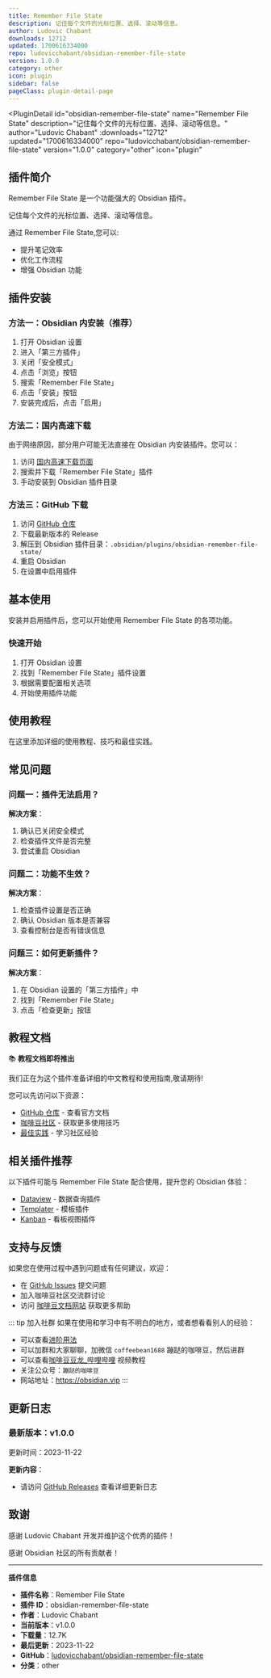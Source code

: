 ```yaml
---
title: Remember File State
description: 记住每个文件的光标位置、选择、滚动等信息。
author: Ludovic Chabant
downloads: 12712
updated: 1700616334000
repo: ludovicchabant/obsidian-remember-file-state
version: 1.0.0
category: other
icon: plugin
sidebar: false
pageClass: plugin-detail-page
---
```


<PluginDetail
  id="obsidian-remember-file-state"
  name="Remember File State"
  description="记住每个文件的光标位置、选择、滚动等信息。"
  author="Ludovic Chabant"
  :downloads="12712"
  :updated="1700616334000"
  repo="ludovicchabant/obsidian-remember-file-state"
  version="1.0.0"
  category="other"
  icon="plugin"
>

<!-- AUTO_GENERATED_START -->
## 插件简介

Remember File State 是一个功能强大的 Obsidian 插件。

记住每个文件的光标位置、选择、滚动等信息。

通过 Remember File State,您可以:

- 提升笔记效率
- 优化工作流程
- 增强 Obsidian 功能

<!-- AUTO_GENERATED_END -->

<!-- AUTO_GENERATED_START -->
## 插件安装

### 方法一：Obsidian 内安装（推荐）

1. 打开 Obsidian 设置
2. 进入「第三方插件」
3. 关闭「安全模式」
4. 点击「浏览」按钮
5. 搜索「Remember File State」
6. 点击「安装」按钮
7. 安装完成后，点击「启用」

### 方法二：国内高速下载

由于网络原因，部分用户可能无法直接在 Obsidian 内安装插件。您可以：

1. 访问 [国内高速下载页面](/zh/documentation/obsidian-plugins-download.html)
2. 搜索并下载「Remember File State」插件
3. 手动安装到 Obsidian 插件目录

### 方法三：GitHub 下载

1. 访问 [GitHub 仓库](https://github.com/ludovicchabant/obsidian-remember-file-state)
2. 下载最新版本的 Release
3. 解压到 Obsidian 插件目录：`.obsidian/plugins/obsidian-remember-file-state/`
4. 重启 Obsidian
5. 在设置中启用插件

## 基本使用

安装并启用插件后，您可以开始使用 Remember File State 的各项功能。

### 快速开始

1. 打开 Obsidian 设置
2. 找到「Remember File State」插件设置
3. 根据需要配置相关选项
4. 开始使用插件功能

<!-- AUTO_GENERATED_END -->

<!-- CUSTOM_CONTENT_START:tutorial -->
## 使用教程

在这里添加详细的使用教程、技巧和最佳实践。

<!-- CUSTOM_CONTENT_END:tutorial -->

<!-- SHARED_CONTENT_START -->
## 常见问题

### 问题一：插件无法启用？

**解决方案**：
1. 确认已关闭安全模式
2. 检查插件文件是否完整
3. 尝试重启 Obsidian

### 问题二：功能不生效？

**解决方案**：
1. 检查插件设置是否正确
2. 确认 Obsidian 版本是否兼容
3. 查看控制台是否有错误信息

### 问题三：如何更新插件？

**解决方案**：
1. 在 Obsidian 设置的「第三方插件」中
2. 找到「Remember File State」
3. 点击「检查更新」按钮

## 教程文档

📚 **教程文档即将推出**

我们正在为这个插件准备详细的中文教程和使用指南,敬请期待!

您可以先访问以下资源：
- [GitHub 仓库](https://github.com/ludovicchabant/obsidian-remember-file-state) - 查看官方文档
- [咖啡豆社区](/zh/bases/) - 获取更多使用技巧
- [最佳实践](/zh/best-practices/) - 学习社区经验

## 相关插件推荐

以下插件可能与 Remember File State 配合使用，提升您的 Obsidian 体验：

- [Dataview](/zh/plugins/dataview.html) - 数据查询插件
- [Templater](/zh/plugins/templater-obsidian.html) - 模板插件
- [Kanban](/zh/plugins/obsidian-kanban.html) - 看板视图插件

## 支持与反馈

如果您在使用过程中遇到问题或有任何建议，欢迎：

- 在 [GitHub Issues](https://github.com/ludovicchabant/obsidian-remember-file-state/issues) 提交问题
- 加入咖啡豆社区交流群讨论
- 访问 [咖啡豆文档网站](https://obsidian.vip) 获取更多帮助

::: tip 加入社群
如果在使用和学习中有不明白的地方，或者想看看别人的经验：
- 可以查看[进阶用法](/zh/advanced)
- 可以加群和大家聊聊，加微信 `coffeebean1688` 蹦跶的咖啡豆，然后进群
- 可以查看[咖啡豆豆龙_哔哩哔哩](https://space.bilibili.com/618777356) 视频教程
- 关注公众号：`蹦跶的咖啡豆`
- 网站地址：https://obsidian.vip
:::
<!-- SHARED_CONTENT_END -->

<!-- AUTO_GENERATED_START -->
## 更新日志

### 最新版本：v1.0.0

更新时间：2023-11-22

**更新内容**：
- 请访问 [GitHub Releases](https://github.com/ludovicchabant/obsidian-remember-file-state/releases) 查看详细更新日志

## 致谢

感谢 Ludovic Chabant 开发并维护这个优秀的插件！

感谢 Obsidian 社区的所有贡献者！

---

**插件信息**
- **插件名称**：Remember File State
- **插件 ID**：obsidian-remember-file-state
- **作者**：Ludovic Chabant
- **当前版本**：v1.0.0
- **下载量**：12.7K
- **最后更新**：2023-11-22
- **GitHub**：[ludovicchabant/obsidian-remember-file-state](https://github.com/ludovicchabant/obsidian-remember-file-state)
- **分类**：other
<!-- AUTO_GENERATED_END -->

</PluginDetail>

